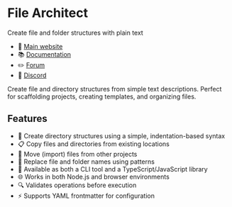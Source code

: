 # File Architect

Create file and folder structures with plain text

- 🚀 [Main website](https://filearchitect.com)
- 📚 [Documentation](https://filearchitect.com/docs)
- ✏️ [Forum](https://filearchitect.userjot.com/)
- 💬 [Discord](https://discord.gg/H7DEkuAV)

Create file and directory structures from simple text descriptions. Perfect for scaffolding projects, creating templates, and organizing files.

## Features

- 📁 Create directory structures using a simple, indentation-based syntax
- 📋 Copy files and directories from existing locations
- 🔄 Move (import) files from other projects
- 🔧 Replace file and folder names using patterns
- 🚀 Available as both a CLI tool and a TypeScript/JavaScript library
- 🌐 Works in both Node.js and browser environments
- 🔍 Validates operations before execution
- ⚡ Supports YAML frontmatter for configuration
